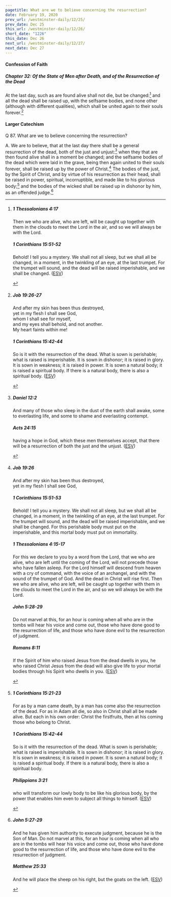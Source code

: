 ```yaml
---
pagetitle: What are we to believe concerning the resurrection?
date: February 19, 2020
prev_url: /westminster-daily/12/25/
prev_date: Dec 25
this_url: /westminster-daily/12/26/
short_date: "1226"
this_date: Dec 26
next_url: /westminster-daily/12/27/
next_date: Dec 27
---
```


#### Confession of Faith

##### Chapter 32: Of the State of Men after Death, and of the Resurrection of the Dead

At the last day, such as are found alive shall not die, but be changed:[^fnref:wcf1] and all the dead shall be raised up, with the selfsame bodies, and none other (although with different qualities), which shall be united again to their souls forever.[^fnref:wcf2]

[^fnref:wcf1]: <div class="esv"><h5>1 Thessalonians 4:17</h5> <div class="esv-text"><p id="p52004017.01-1">Then we who are alive, who are left, will be caught up together with them in the clouds to meet the Lord in the air, and so we will always be with the Lord.</p> </div><h5>1 Corinthians 15:51-52</h5> <div class="esv-text"><p id="p46015051.01-2">Behold! I tell you a mystery. We shall not all sleep, but we shall all be changed, in a moment, in the twinkling of an eye, at the last trumpet. For the trumpet will sound, and the dead will be raised imperishable, and we shall be changed.  (<a href="http://www.esv.org" class="copyright">ESV</a>)</p> </div> </div>

[^fnref:wcf2]: <div class="esv"><h5>Job 19:26-27</h5> <div class="esv-text"><div class="block-indent"> <p class="line-group" id="p18019026.01-1">And after my skin has been thus destroyed,<br /> <span class="indent"></span>yet in my flesh I shall see God,<br />  whom I shall see for myself,<br /> <span class="indent"></span>and my eyes shall behold, and not another.<br /> <span class="indent"></span>My heart faints within me!</p> </div> </div><h5>1 Corinthians 15:42-44</h5> <div class="esv-text"><p id="p46015042.01-2">So is it with the resurrection of the dead. What is sown is perishable; what is raised is imperishable. It is sown in dishonor; it is raised in glory. It is sown in weakness; it is raised in power. It is sown a natural body; it is raised a spiritual body. If there is a natural body, there is also a spiritual body.  (<a href="http://www.esv.org" class="copyright">ESV</a>)</p> </div> </div>


#### Larger Catechism

<span class="q">Q 87.</span> What are we to believe concerning the resurrection?

<span class="q">A.</span> We are to believe, that at the last day there shall be a general resurrection of the dead, both of the just and unjust:[^fnref:wlc1] when they that are then found alive shall in a moment be changed; and the selfsame bodies of the dead which were laid in the grave, being then again united to their souls forever, shall be raised up by the power of Christ.[^fnref:wlc2] The bodies of the just, by the Spirit of Christ, and by virtue of his resurrection as their head, shall be raised in power, spiritual, incorruptible, and made like to his glorious body;[^fnref:wlc3] and the bodies of the wicked shall be raised up in dishonor by him, as an offended judge.[^fnref:wlc4]


[^fnref:wlc1]: <div class="esv"><h5>Daniel 12:2</h5> <div class="esv-text"><p id="p27012002.01-1">And many of those who sleep in the dust of the earth shall awake, some to everlasting life, and some to shame and everlasting contempt.</p> </div><h5>Acts 24:15</h5> <div class="esv-text"><p id="p44024015.01-2">having a hope in God, which these men themselves accept, that there will be a resurrection of both the just and the unjust.  (<a href="http://www.esv.org" class="copyright">ESV</a>)</p> </div> </div>

[^fnref:wlc2]: <div class="esv"><h5>Job 19:26</h5> <div class="esv-text"><div class="block-indent"> <p class="line-group" id="p18019026.01-1">And after my skin has been thus destroyed,<br /> <span class="indent"></span>yet in my flesh I shall see God,</p> </div> </div><h5>1 Corinthians 15:51-53</h5> <div class="esv-text"><p id="p46015051.01-2">Behold! I tell you a mystery. We shall not all sleep, but we shall all be changed, in a moment, in the twinkling of an eye, at the last trumpet. For the trumpet will sound, and the dead will be raised imperishable, and we shall be changed. For this perishable body must put on the imperishable, and this mortal body must put on immortality.</p> </div><h5>1 Thessalonians 4:15-17</h5> <div class="esv-text"><p id="p52004015.01-3">For this we declare to you by a word from the Lord, that we who are alive, who are left until the coming of the Lord, will not precede those who have fallen asleep. For the Lord himself will descend from heaven with a cry of command, with the voice of an archangel, and with the sound of the trumpet of God. And the dead in Christ will rise first. Then we who are alive, who are left, will be caught up together with them in the clouds to meet the Lord in the air, and so we will always be with the Lord.</p> </div><h5>John 5:28-29</h5> <div class="esv-text"><p id="p43005028.01-4"><span class="woc">Do not marvel at this, for an hour is coming when all who are in the tombs will hear his voice</span> <span class="woc">and come out, those who have done good to the resurrection of life, and those who have done evil to the resurrection of judgment.</span></p> </div><h5>Romans 8:11</h5> <div class="esv-text"><p id="p45008011.01-5">If the Spirit of him who raised Jesus from the dead dwells in you, he who raised Christ Jesus from the dead will also give life to your mortal bodies through his Spirit who dwells in you.  (<a href="http://www.esv.org" class="copyright">ESV</a>)</p> </div> </div>

[^fnref:wlc3]: <div class="esv"><h5>1 Corinthians 15:21-23</h5> <div class="esv-text"><p id="p46015021.01-1">For as by a man came death, by a man has come also the resurrection of the dead. For as in Adam all die, so also in Christ shall all be made alive. But each in his own order: Christ the firstfruits, then at his coming those who belong to Christ.</p> </div><h5>1 Corinthians 15:42-44</h5> <div class="esv-text"><p id="p46015042.01-2">So is it with the resurrection of the dead. What is sown is perishable; what is raised is imperishable. It is sown in dishonor; it is raised in glory. It is sown in weakness; it is raised in power. It is sown a natural body; it is raised a spiritual body. If there is a natural body, there is also a spiritual body.</p> </div><h5>Philippians 3:21</h5> <div class="esv-text"><p id="p50003021.01-3">who will transform our lowly body to be like his glorious body, by the power that enables him even to subject all things to himself.  (<a href="http://www.esv.org" class="copyright">ESV</a>)</p> </div> </div>

[^fnref:wlc4]: <div class="esv"><h5>John 5:27-29</h5> <div class="esv-text"><p id="p43005027.01-1"><span class="woc">And he has given him authority to execute judgment, because he is the Son of Man.</span> <span class="woc">Do not marvel at this, for an hour is coming when all who are in the tombs will hear his voice</span> <span class="woc">and come out, those who have done good to the resurrection of life, and those who have done evil to the resurrection of judgment.</span></p> </div><h5>Matthew 25:33</h5> <div class="esv-text"><p id="p40025033.01-2"><span class="woc">And he will place the sheep on his right, but the goats on the left.</span>  (<a href="http://www.esv.org" class="copyright">ESV</a>)</p> </div> </div>

